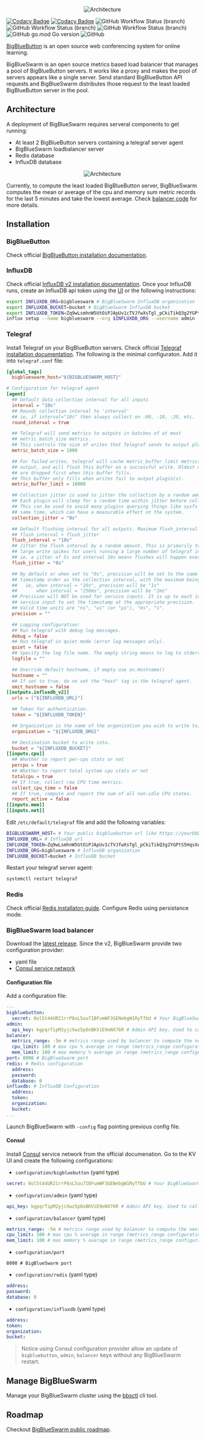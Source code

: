 <p align="center">
<img src="assets/header.png" alt="Architecture" />
</p>

[![Codacy Badge](https://app.codacy.com/project/badge/Grade/44dddb06956746e98d474324a1dbbe5a)](https://www.codacy.com/gh/bigblueswarm/bigblueswarm/dashboard?utm_source=github.com&amp;utm_medium=referral&amp;utm_content=bigblueswarm/bigblueswarm&amp;utm_campaign=Badge_Grade)
[![Codacy Badge](https://app.codacy.com/project/badge/Coverage/44dddb06956746e98d474324a1dbbe5a)](https://www.codacy.com/gh/bigblueswarm/bigblueswarm/dashboard?utm_source=github.com&utm_medium=referral&utm_content=bigblueswarm/bigblueswarm&utm_campaign=Badge_Coverage)
![GitHub Workflow Status (branch)](https://img.shields.io/github/workflow/status/bigblueswarm/bigblueswarm/Code%20linting/main?label=Code%20linting)
![GitHub Workflow Status (branch)](https://img.shields.io/github/workflow/status/bigblueswarm/bigblueswarm/Unit%20tests%20and%20coverage/main?label=Unit%20tests)
![GitHub Workflow Status (branch)](https://img.shields.io/github/workflow/status/bigblueswarm/bigblueswarm/Integration%20tests/main?label=Integration%20tests)
![GitHub go.mod Go version](https://img.shields.io/github/go-mod/go-version/bigblueswarm/bigblueswarm)
![GitHub](https://img.shields.io/github/license/bigblueswarm/bigblueswarm)

[BigBlueButton](https://bigbluebutton.org/) is an open source web conferencing system for online learning.

BigBlueSwarm is an open source metrics based load balancer that manages a pool of BigBlueButton servers. It works like a proxy and makes the pool of servers appears like a single server. Send standard BigBlueButton API requests and BigBlueSwarm distributes those request to the least loaded BigBlueButton server in the pool.

## Architecture
A deployment of BigBlueSwarm requires serveral components to get running:
*   At least 2 BigBlueButton servers containing a telegraf server agent
*   BigBlueSwarm loadbalancer server
*   Redis database
*   InfluxDB database

<p align="center">
<img src="assets/architecture.png" alt="Architecture" />
</p>

Currently, to compute the least loaded BigBlueButton server, BigBlueSwarm computes the mean or average of the cpu and memory sum metric records for the last 5 minutes and take the lowest average. Check [balancer code](https://github.com/bigblueswarm/bigblueswarm/blob/main/pkg/app/balancer.go) for more details.

## Installation
### BigBlueButton
Check official [BigBlueButton installation documentation](https://docs.bigbluebutton.org/2.4/install.html).
### InfluxDB
Check official [InfluxDB v2 installation documentation](https://docs.influxdata.com/influxdb/v2.1/install/).
Once your InfluxDB runs, create an InfluxDB api token using the [UI](https://docs.influxdata.com/influxdb/cloud/security/tokens/create-token/) or the following instructions:
```bash
export INFLUXDB_ORG=bigblueswarm # BigBlueSwarm InfluxDB organization
export INFLUXDB_BUCKET=bucket # BigBlueSwarm InfluxDB bucket
export INFLUXDB_TOKEN=Zq9wLsmhnW5UtOiPJApUv1cTVJfwXsTgl_pCkiTikQ3g2YGPtS5HqsXef-Wf5pUU3wjY3nVWTYRI-Wc8LjbDfg== # InfluxDB API token.
influx setup --name bigblueswarm --org $INFLUXDB_ORG --username admin --password password --token $INFLUX_TOKEN --bucket $INFLUXDB_BUCKET --retention 0 --force
```
### Telegraf
Install Telegraf on your BigBlueButton servers. Check official [Telegraf installation documentation](https://docs.influxdata.com/telegraf/v1.21/introduction/).
The following is the minimal configuraton. Add it into `telegraf.conf` file:
```toml
[global_tags]
  bigblueswarm_host="${BIGBLUESWARM_HOST}"

# Configuration for telegraf agent
[agent]
  ## Default data collection interval for all inputs
  interval = "10s"
  ## Rounds collection interval to 'interval'
  ## ie, if interval="10s" then always collect on :00, :10, :20, etc.
  round_interval = true

  ## Telegraf will send metrics to outputs in batches of at most
  ## metric_batch_size metrics.
  ## This controls the size of writes that Telegraf sends to output plugins.
  metric_batch_size = 1000

  ## For failed writes, telegraf will cache metric_buffer_limit metrics for each
  ## output, and will flush this buffer on a successful write. Oldest metrics
  ## are dropped first when this buffer fills.
  ## This buffer only fills when writes fail to output plugin(s).
  metric_buffer_limit = 10000

  ## Collection jitter is used to jitter the collection by a random amount.
  ## Each plugin will sleep for a random time within jitter before collecting.
  ## This can be used to avoid many plugins querying things like sysfs at the
  ## same time, which can have a measurable effect on the system.
  collection_jitter = "0s"

  ## Default flushing interval for all outputs. Maximum flush_interval will be
  ## flush_interval + flush_jitter
  flush_interval = "10s"
  ## Jitter the flush interval by a random amount. This is primarily to avoid
  ## large write spikes for users running a large number of telegraf instances.
  ## ie, a jitter of 5s and interval 10s means flushes will happen every 10-15s
  flush_jitter = "0s"

  ## By default or when set to "0s", precision will be set to the same
  ## timestamp order as the collection interval, with the maximum being 1s.
  ##   ie, when interval = "10s", precision will be "1s"
  ##       when interval = "250ms", precision will be "1ms"
  ## Precision will NOT be used for service inputs. It is up to each individual
  ## service input to set the timestamp at the appropriate precision.
  ## Valid time units are "ns", "us" (or "µs"), "ms", "s".
  precision = ""

  ## Logging configuration:
  ## Run telegraf with debug log messages.
  debug = false
  ## Run telegraf in quiet mode (error log messages only).
  quiet = false
  ## Specify the log file name. The empty string means to log to stderr.
  logfile = ""

  ## Override default hostname, if empty use os.Hostname()
  hostname = ""
  ## If set to true, do no set the "host" tag in the telegraf agent.
  omit_hostname = false
[[outputs.influxdb_v2]]
  urls = ["${INFLUXDB_URL}"]

  ## Token for authentication.
  token = "${INFLUXDB_TOKEN}"

  ## Organization is the name of the organization you wish to write to; must exist.
  organization = "${INFLUXDB_ORG}"

  ## Destination bucket to write into.
  bucket = "${INFLUXDB_BUCKET}"
[[inputs.cpu]]
  ## Whether to report per-cpu stats or not
  percpu = true
  ## Whether to report total system cpu stats or not
  totalcpu = true
  ## If true, collect raw CPU time metrics.
  collect_cpu_time = false
  ## If true, compute and report the sum of all non-idle CPU states.
  report_active = false
[[inputs.mem]]
[[inputs.net]]
```
Edit `/etc/default/telegraf` file and add the following variables:
```bash
BIGBLUESWARM_HOST= # Your public bigbluebutton url like https://yourbbbhost/bigbluebutton
INFLUXDB_URL= # InfluxDB url
INFLUXDB_TOKEN=Zq9wLsmhnW5UtOiPJApUv1cTVJfwXsTgl_pCkiTikQ3g2YGPtS5HqsXef-Wf5pUU3wjY3nVWTYRI-Wc8LjbDfg== # Generated InfluxDB api token
INFLUXDB_ORG=bigblueswarm # InfluxDB organization
INFLUXDB_BUCKET=bucket # InfluxDB bucket
```
Restart your telegraf server agent:
```bash
systemctl restart telegraf
```
### Redis
Check official [Redis installaton guide](https://redis.io/topics/quickstart). Configure Redis using persistance mode.
### BigBlueSwarm load balancer
Download the [latest release](https://github.com/bigblueswarm/bigblueswarm/releases).
Since the v2, BigBlueSwarm provide two configuration provider:
- yaml file
- [Consul service network](https://www.hashicorp.com/products/consul)

#### Configuration file
Add a configuration file:
```yml
---
bigbluebutton:
  secret: 0ol5t44UR21rrP0xL5ou7IBFumWF3GENebgW1RyTfbU # Your BigBlueSwarm secret. It works like a BigBlueButton secret.
admin:
  api_key: kgpqrTipM2yjcXwz5pOxBKViE9oNX76R # Admin API key. Used to call admin rest endpoints
balancer:
  metrics_range: -5m # metrics range used by balancer to compute the next bigbluebutton instance
  cpu_limit: 100 # max cpu % average in range (metrics_range configuration). If the metric is higher than the configuration, the bigbluebutton instance could not be balanced
  mem_limit: 100 # max memory % average in range (metrics_range configuration). If the metric is higher than the configuration, the bigbluebutton instance could not be balanced
port: 8090 # BigBlueSwarm port
redis: # Redis configuration
  address:
  password:
  database: 0
influxdb: # InfluxDB Configuration
  address:
  token: 
  organization:
  bucket:
...

```

Launch BigBlueSwarm with `-config` flag pointing previous config file.

#### Consul
Install [Consul](https://www.hashicorp.com/products/consul) service network from the official documenation. Go to the KV UI and create the following configurations:
- `configuration/bigbluebutton` (yaml type)
```yaml
secret: 0ol5t44UR21rrP0xL5ou7IBFumWF3GENebgW1RyTfbU # Your BigBlueSwarm secret. It works like a BigBlueButton secret.
```
- `configuration/admin` (yaml type)
```yaml
api_key: kgpqrTipM2yjcXwz5pOxBKViE9oNX76R # Admin API key. Used to call admin rest endpoints
```
- `configuration/balancer` (yaml type)
```yaml
metrics_range: -5m # metrics range used by balancer to compute the next bigbluebutton instance
cpu_limit: 100 # max cpu % average in range (metrics_range configuration). If the metric is higher than the configuration, the bigbluebutton instance could not be balanced
mem_limit: 100 # max memory % average in range (metrics_range configuration). If the metric is higher than the configuration, the bigbluebutton instance could not be balanced
```
- `configuration/port`
```
8090 # BigBlueSwarm port
```
- `configuration/redis` (yaml type)
```yaml
address:
password:
database: 0
```
- `configuration/influxdb` (yaml type)
```yaml
address:
token: 
organization:
bucket:
```
 
> Notice using Consul configuration provider allow an update of `bigbluebutton`, `admin`, `balancer` keys without any BigBlueSwarm restart.

## Manage BigBlueSwarm
Manage your BigBlueSwarm cluster using the [bbsctl](https://github.com/bigblueswarm/bbsctl) cli tool.

## Roadmap
Checkout [BigBlueSwarm public roadmap](https://github.com/users/SLedunois/projects/4).